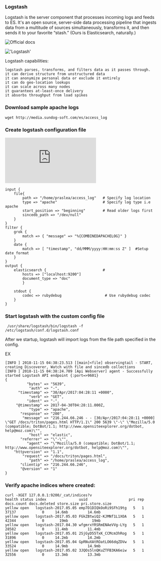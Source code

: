 ### Logstash

Logstash is the server component that processes incoming logs and feeds to ES.
It's an open source, server-side data processing pipeline that ingests data from a multitude of sources simultaneously, transforms it, and then sends it to your favorite “stash.” (Ours is Elasticsearch, naturally.)

![Official docs](https://www.elastic.co/products/logstash)

!['Logstash'](https://github.com/mpruna/IMPORTING_DATA_INTO_ELASTICSEARCH/blob/master/images/logstash1.png)

Logstash capabilities:

    logstash parses, transforms, and filters data as it passes through.
    it can derive structure from unstructured data
    it can anonymize personal data or exclude it entirely
    it can do geo-location lookups
    it can scale across many nodes
    it guarantees at-least-once delivery
    it absorbs throughput from load spikes
    
### Download sample apache logs

```
wget http://media.sundog-soft.com/es/access_log
```

### Create logstash configuration file

![Logstash config ref](https://www.elastic.co/guide/en/logstash/current/config-examples.html)

```
input {
    file{
        path => "/home/praslea/access_log"   # Specify log location
        type => "apache"                     # Specify log type i.e apache
        start_position => "beginning"        # Read older logs first
        sincedb_path => "/dev/null"
    }
}
filter {
    grok {
        match => { "message" => "%{COMBINEDAPACHELOG}" }
    }
    date {
        match => [ "timestamp", "dd/MMM/yyyy:HH:mm:ss Z" ]  #Setup date format
    }
}
output {
    elasticsearch {                          #
        hosts => ["localhost:9200"]
        document_type => "doc"
        }

    stdout {
        codec => rubydebug                    # Use rubydebug codec
    }
}
```

### Start logstash with the custom config file

```
 /usr/share/logstash/bin/logstash -f /etc/logstash/conf.d/logstash.conf
```

After we startup, logstash will import logs from the file path specified in the config.

EX

```
[INFO ] 2018-11-15 04:38:23.513 [[main]<file] observingtail - START, creating Discoverer, Watch with file and sincedb collections
[INFO ] 2018-11-15 04:38:24.709 [Api Webserver] agent - Successfully started Logstash API endpoint {:port=>9601}
{
          "bytes" => "5639",
           "auth" => "-",
      "timestamp" => "30/Apr/2017:04:28:11 +0000",
           "verb" => "GET",
          "ident" => "-",
     "@timestamp" => 2017-04-30T04:28:11.000Z,
           "type" => "apache",
       "response" => "200",
        "message" => "216.244.66.246 - - [30/Apr/2017:04:28:11 +0000] \"GET /docs/triton/pages.html HTTP/1.1\" 200 5639 \"-\" \"Mozilla/5.0 (compatible; DotBot/1.1; http://www.opensiteexplorer.org/dotbot, help@moz.com)\"",
           "host" => "elastic",
       "referrer" => "\"-\"",
          "agent" => "\"Mozilla/5.0 (compatible; DotBot/1.1; http://www.opensiteexplorer.org/dotbot, help@moz.com)\"",
    "httpversion" => "1.1",
        "request" => "/docs/triton/pages.html",
           "path" => "/home/praslea/access_log",
       "clientip" => "216.244.66.246",
       "@version" => "1"
}
```

### Verify apache indices where created:

```
curl -XGET 127.0.0.1:9200/_cat/indices?v
health status index               uuid                   pri rep docs.count docs.deleted store.size pri.store.size
yellow open   logstash-2017.05.05 emp7D1DIQkOoRi9SFh19tg   5   1      37137            0     14.6mb         14.6mb
yellow open   logstash-2017.05.03 FGkZBtwiQ2-KJMNf1L1XOA   5   1      42344            0       19mb           19mb
yellow open   logstash-2017.04.30 wfgmrxYRSRmENAeVVg-LYg   5   1      28582            0     11.4mb         11.4mb
yellow open   logstash-2017.05.01 2SjGyD55TxK_CCMcm3hRog   5   1      31896            0     14.2mb         14.2mb
yellow open   logstash-2017.05.04 GpRNuXAtROatLO66dqZDVw   5   1      33524            0     14.9mb         14.9mb
yellow open   logstash-2017.05.02 3JQOs5lnQKuZTFB3KA6eiw   5   1      32556            0     13.3mb         13.3mb
```
